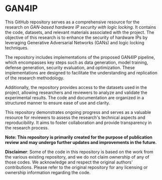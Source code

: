 # GAN4IP

This GitHub repository serves as a comprehensive resource for the research on _GAN-based hardware IP security with logic locking_. It contains the code, datasets, and relevant materials associated with the project. The objective of this research is to enhance the security of hardware IPs by leveraging Generative Adversarial Networks (GANs) and logic locking techniques.

The repository includes implementations of the proposed GAN4IP pipeline, which encompasses key steps such as data generation, model training, defense generation, security evaluation, and optimization. These implementations are designed to facilitate the understanding and replication of the research methodology.

Additionally, the repository provides access to the datasets used in the project, allowing researchers and reviewers to analyze and validate the experimental results. The code and documentation are organized in a structured manner to ensure ease of use and clarity.

This repository demonstrates ongoing progress and serves as a valuable resource for reviewers to assess the research's technical aspects and reproducibility. It aims to foster collaboration and provide transparency in the research process.

**Note: This repository is primarily created for the purpose of publication review and may undergo further updates and improvements in the future.**


**Disclaimer**: Some of the code in this repository is based on the work from the various existing repository, and we do not claim ownership of any of those codes. We acknowledge and respect the original authors' contributions. Please refer to the original repository for any licensing or ownership information regarding the code.
